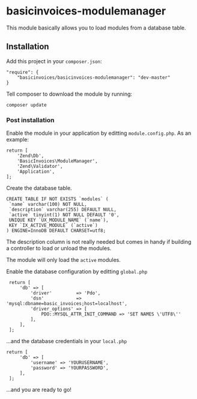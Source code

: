 # basicinvoices-modulemanager

This module basically allows you to load modules from a database table.

## Installation

Add this project in your `composer.json`:

    "require": {
        "basicinvoices/basicinvoices-modulemanager": "dev-master"
    }

Tell composer to download the module by running:

    composer update
    
### Post installation

Enable the module in your application by editting `module.config.php`. As an example:

    return [
        'Zend\Db',
        'BasicInvoices\ModuleManager',
        'Zend\Validator',
        'Application',
    ];

Create the database table.

    CREATE TABLE IF NOT EXISTS `modules` (
     `name` varchar(100) NOT NULL,
     `description` varchar(255) DEFAULT NULL,
     `active` tinyint(1) NOT NULL DEFAULT '0',
     UNIQUE KEY `UX_MODULE_NAME` (`name`),
     KEY `IX_ACTIVE_MODULE` (`active`)
    ) ENGINE=InnoDB DEFAULT CHARSET=utf8;

The description column is not really needed but comes in handy if building a controller to load or unload the modules.

The module will only load the `active` modules.

Enable the database configuration by editting `global.php`

     return [
         'db' => [
             'driver'         => 'Pdo',
             'dsn'            => 'mysql:dbname=basic_invoices;host=localhost',
             'driver_options' => [
                 PDO::MYSQL_ATTR_INIT_COMMAND => 'SET NAMES \'UTF8\''
             ],
         ],
     ];

...and the database credentials in your `local.php`

    return [
         'db' => [
             'username' => 'YOURUSERNAME',
             'password' => 'YOURPASSWORD',
         ],
     ];
    
...and you are ready to go!